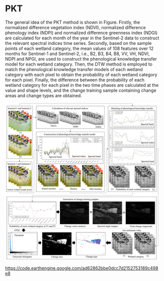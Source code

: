 # PKT
The general idea of the PKT method is shown in Figure. Firstly, the normalized difference vegetation index (NDVI), normalized difference phenology index (NDPI) and normalized difference greenness index (NDGI) are calculated for each month of the year in the Sentinel-2 data to construct the relevant spectral indices time series. Secondly, based on the sample points of each wetland category, the mean values of 108 features over 12 months for Sentinel-1 and Sentinel-2, i.e., B2, B3, B4, B8, VV, VH, NDVI, NDPI and NPGI, are used to construct the phenological knowledge transfer model for each wetland category. Then, the DTW method is employed to match the phenological knowledge transfer models of each wetland category with each pixel to obtain the probability of each wetland category for each pixel. Finally, the difference between the probability of each wetland category for each pixel in the two time phases are calculated at the value and shape levels, and the change training sample containing change areas and change types are obtained.

![image](https://github.com/zhuzhu94854693/PKT/blob/main/image.jpg)


https://code.earthengine.google.com/ad62862bbe0dcc7d2152753189c498e8
